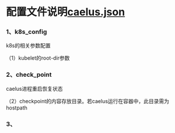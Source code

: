 # 配置文件说明[caelus.json](../hack/config/caelus.json)

### 1、k8s_config
k8s的相关参数配置

（1）kubelet的root-dir参数

### 2、check_point
caelus进程重启恢复状态

（2）checkpoint的内容存放目录。若caelus运行在容器中，此目录需为hostpath

### 3、